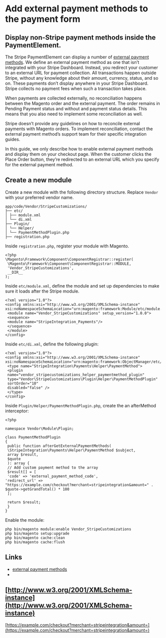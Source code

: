 # Add external payment methods to the payment form

## Display non-Stripe payment methods inside the PaymentElement.

The Stripe PaymentElement can display a number of [external payment
methods](https://docs.stripe.com/payments/external-payment-methods?platform=web#available-external-payment-methods).
We define an external payment method as one that isn’t integrated with your
Stripe Dashboard. Instead, you redirect your customer to an external URL for
payment collection. All transactions happen outside Stripe, without any
knowledge about their amount, currency, status, and so on. These payments don’t
display anywhere in your Stripe Dashboard. Stripe collects no payment fees when
such a transaction takes place.

When payments are collected externally, no reconciliation happens between the
Magento order and the external payment. The order remains in Pending Payment
status and without and payment status details. This means that you also need to
implement some reconciliation as well.

Stripe doesn’t provide any guidelines on how to reconcile external payments with
Magento orders. To implement reconciliation, contact the external payment
method’s support team for their specific integration guides.

In this guide, we only describe how to enable external payment methods and
display them on your checkout page. When the customer clicks the Place Order
button, they’re redirected to an external URL which you specify for the external
payment method.

## Create a new module

Create a new module with the following directory structure. Replace `Vendor`
with your preferred vendor name.

```
app/code/Vendor/StripeCustomizations/
├── etc/
│ ├── module.xml
│ └── di.xml
├── Plugin/
│ └── Helper/
│ └── PaymentMethodPlugin.php
├── registration.php

```

Inside `registration.php`, register your module with Magento.

```
<?php
\Magento\Framework\Component\ComponentRegistrar::register(
 \Magento\Framework\Component\ComponentRegistrar::MODULE,
 'Vendor_StripeCustomizations',
 __DIR__
);
```

Inside `etc/module.xml`, define the module and set up dependencies to make sure
it loads after the Stripe module.

```
<?xml version="1.0"?>
<config xmlns:xsi="http://www.w3.org/2001/XMLSchema-instance"
xsi:noNamespaceSchemaLocation="urn:magento:framework:Module/etc/module.xsd">
 <module name="Vendor_StripeCustomizations" setup_version="1.0.0">
 <sequence>
 <module name="StripeIntegration_Payments"/>
 </sequence>
 </module>
</config>
```

Inside `etc/di.xml`, define the following plugin:

```
<?xml version="1.0"?>
<config xmlns:xsi="http://www.w3.org/2001/XMLSchema-instance"
xsi:noNamespaceSchemaLocation="urn:magento:framework:ObjectManager/etc/config.xsd">
 <type name="StripeIntegration\Payments\Helper\PaymentMethod">
 <plugin
 name="vendor_stripecustomizations_helper_paymentmethod_plugin"
 type="Vendor\StripeCustomizations\Plugin\Helper\PaymentMethodPlugin"
 sortOrder="10"
 disabled="false" />
 </type>
</config>
```

Inside `Plugin/Helper/PaymentMethodPlugin.php`, create the an afterMethod
interceptor:

```
<?php

namespace Vendor\Module\Plugin;

class PaymentMethodPlugin
{
 public function afterGetExternalPaymentMethods(
 \StripeIntegration\Payments\Helper\PaymentMethod $subject,
 array $result,
 $quote
 ): array {
 // Add custom payment method to the array
 $result[] = [
 'code' => 'external_payment_method_code',
'redirect_url' =>
"https://example.com/checkout?merchant=stripeintegration&amount=" .
$quote->getGrandTotal() * 100
 ];

 return $result;
 }
}
```

Enable the module:

```
php bin/magento module:enable Vendor_StripeCustomizations
php bin/magento setup:upgrade
php bin/magento cache:clean
php bin/magento cache:flush

```

## Links

- [external payment
methods](https://docs.stripe.com/payments/external-payment-methods?platform=web#available-external-payment-methods)
-
[http://www.w3.org/2001/XMLSchema-instance](http://www.w3.org/2001/XMLSchema-instance)
-
[https://example.com/checkout?merchant=stripeintegration&amount=](https://example.com/checkout?merchant=stripeintegration&amount=)